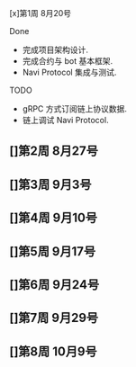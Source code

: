 [x]第1周 8月20号

Done
- 完成项目架构设计.
- 完成合约与 bot 基本框架.
- Navi Protocol 集成与测试.

TODO
- gRPC 方式订阅链上协议数据.
- 链上调试 Navi Protocol.

[]第2周 8月27号
- 

[]第3周 9月3号
- 

[]第4周 9月10号
- 

[]第5周 9月17号
- 

[]第6周 9月24号
- 

[]第7周 9月29号
- 

[]第8周 10月9号
- 
